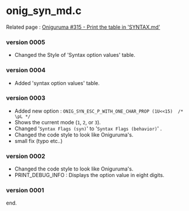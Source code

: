 # onig_syn_md.c

Related page : [Oniguruma #315 - Print the table in 'SYNTAX.md'](https://github.com/kkos/oniguruma/issues/315)

### version 0005
- Changed the Style of 'Syntax option values' table.

### version 0004
- Added 'syntax option values' table.
  
### version 0003
- Added new option : `ONIG_SYN_ESC_P_WITH_ONE_CHAR_PROP (1U<<15)  /* \pL */`
- Shows the current mode (`1`, `2`, or `3`).
- Changed '`Syntax Flags (syn)`' to '`Syntax Flags (behavior)`' .
- Changed the code style to look like Oniguruma's.  
- small fix (typo etc..)

### version 0002
- Changed the code style to look like Oniguruma's.
- PRINT_DEBUG_INFO : Displays the option value in eight digits.
  
### version 0001

end.
